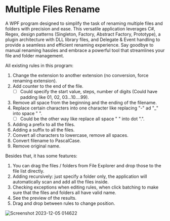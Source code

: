 # Multiple Files Rename
A WPF program designed to simplify the task of renaming multiple files and folders with precision and ease. This versatile application leverages C#, Regex, design patterns (Singleton, Factory, Abstract Factory, Prototype), a plugin architecture with DLL library files, and Delegate & Event handling to provide a seamless and efficient renaming experience. Say goodbye to manual renaming hassles and embrace a powerful tool that streamlines your file and folder management.

All existing rules in this program:
1. Change the extension to another extension (no conversion, force renaming extension).
2. Add counter to the end of the file.
    - [ ]  Could specify the start value, steps, number of digits (Could have padding like 01, 02, 03...10....99).
3. Remove all space from the beginning and the ending of the filename.
4. Replace certain characters into one character like replacing "-" ad "_" into space " ".
    - [ ]  Could be the other way like replace all space " " into dot ".".
5. Adding a prefix to all the files.
6. Adding a suffix to all the files.
7. Convert all characters to lowercase, remove all spaces.
8. Convert filename to PascalCase.
9. Remove original name.

Besides that, it has some features:
1. You can drag the files / folders from File Explorer and drop those to the file list directly.
2. Adding recursively: just specify a folder only, the application will automatically scan and add all the files inside.
3. Checking exceptions when editing rules, when click batching to make sure that the files and folders all have valid name.
4. See the preview of the results.
5. Drag and drop between rules to change position.

![Screenshot 2023-12-05 014622](https://github.com/hungvanle321/Multiple-Files-Rename-With-Rules/assets/40668702/4b6cb829-876c-4241-adb8-7016e2e21851)
